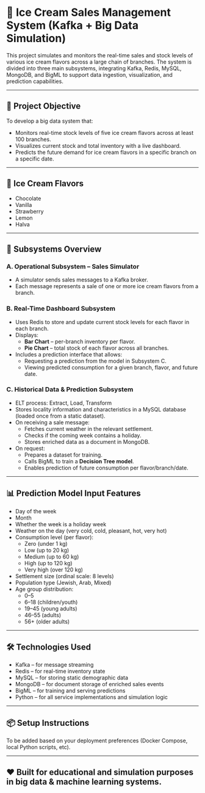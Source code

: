 # 🍦 Ice Cream Sales Management System (Kafka + Big Data Simulation)

This project simulates and monitors the real-time sales and stock levels of various ice cream flavors across a large chain of branches. The system is divided into three main subsystems, integrating Kafka, Redis, MySQL, MongoDB, and BigML to support data ingestion, visualization, and prediction capabilities.

---

## 🎯 Project Objective

To develop a big data system that:
- Monitors real-time stock levels of five ice cream flavors across at least 100 branches.
- Visualizes current stock and total inventory with a live dashboard.
- Predicts the future demand for ice cream flavors in a specific branch on a specific date.

---

## 🍨 Ice Cream Flavors
- Chocolate
- Vanilla
- Strawberry
- Lemon
- Halva

---

## 🧩 Subsystems Overview

### A. Operational Subsystem – Sales Simulator
- A simulator sends sales messages to a Kafka broker.
- Each message represents a sale of one or more ice cream flavors from a branch.

### B. Real-Time Dashboard Subsystem
- Uses Redis to store and update current stock levels for each flavor in each branch.
- Displays:
  - **Bar Chart** – per-branch inventory per flavor.
  - **Pie Chart** – total stock of each flavor across all branches.
- Includes a prediction interface that allows:
  - Requesting a prediction from the model in Subsystem C.
  - Viewing predicted consumption for a given branch, flavor, and future date.

### C. Historical Data & Prediction Subsystem
- ELT process: Extract, Load, Transform
- Stores locality information and characteristics in a MySQL database (loaded once from a static dataset).
- On receiving a sale message:
  - Fetches current weather in the relevant settlement.
  - Checks if the coming week contains a holiday.
  - Stores enriched data as a document in MongoDB.
- On request:
  - Prepares a dataset for training.
  - Calls BigML to train a **Decision Tree model**.
  - Enables prediction of future consumption per flavor/branch/date.

---

## 📊 Prediction Model Input Features
- Day of the week
- Month
- Whether the week is a holiday week
- Weather on the day (very cold, cold, pleasant, hot, very hot)
- Consumption level (per flavor):
  - Zero (under 1 kg)
  - Low (up to 20 kg)
  - Medium (up to 60 kg)
  - High (up to 120 kg)
  - Very high (over 120 kg)
- Settlement size (ordinal scale: 8 levels)
- Population type (Jewish, Arab, Mixed)
- Age group distribution:
  - 0–5
  - 6–18 (children/youth)
  - 19–45 (young adults)
  - 46–55 (adults)
  - 56+ (older adults)

---

## 🛠 Technologies Used
- Kafka – for message streaming
- Redis – for real-time inventory state
- MySQL – for storing static demographic data
- MongoDB – for document storage of enriched sales events
- BigML – for training and serving predictions
- Python – for all service implementations and simulation logic

---

## 📦 Setup Instructions
To be added based on your deployment preferences (Docker Compose, local Python scripts, etc).

---

## ❤️ Built for educational and simulation purposes in big data & machine learning systems.
